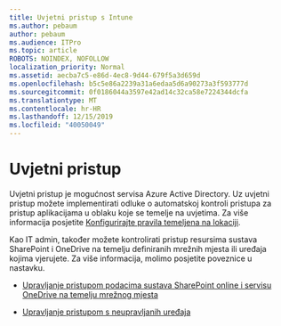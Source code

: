```yaml
---
title: Uvjetni pristup s Intune
ms.author: pebaum
author: pebaum
ms.audience: ITPro
ms.topic: article
ROBOTS: NOINDEX, NOFOLLOW
localization_priority: Normal
ms.assetid: aecba7c5-e86d-4ec8-9d44-679f5a3d659d
ms.openlocfilehash: b5c5e86a2239a31a6edaa5d6a90273a3f593777d
ms.sourcegitcommit: 0f0186044a3597e42ad14c32ca58e7224344dcfa
ms.translationtype: MT
ms.contentlocale: hr-HR
ms.lasthandoff: 12/15/2019
ms.locfileid: "40050049"
---
```

# <a name="conditional-access"></a>Uvjetni pristup

Uvjetni pristup je mogućnost servisa Azure Active Directory. Uz uvjetni pristup možete implementirati odluke o automatskoj kontroli pristupa za pristup aplikacijama u oblaku koje se temelje na uvjetima. Za više informacija posjetite [Konfigurirajte pravila temeljena na lokaciji](https://docs.microsoft.com/azure/active-directory/conditional-access/overview).

Kao IT admin, također možete kontrolirati pristup resursima sustava SharePoint i OneDrive na temelju definiranih mrežnih mjesta ili uređaja kojima vjerujete. Za više informacija, molimo posjetite poveznice u nastavku.

- [Upravljanje pristupom podacima sustava SharePoint online i servisu OneDrive na temelju mrežnog mjesta](https://docs.microsoft.com/sharepoint/control-access-based-on-network-location)

- [Upravljanje pristupom s neupravljanih uređaja](https://docs.microsoft.com/sharepoint/control-access-from-unmanaged-devices)

